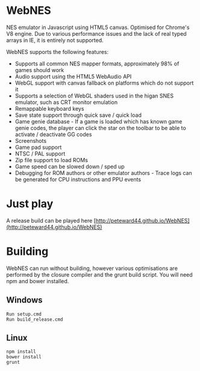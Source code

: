 WebNES
======

NES emulator in Javascript using HTML5 canvas. Optimised for Chrome's V8 engine. Due to various performance issues and the lack of real typed arrays in IE, it is entirely not supported.

WebNES supports the following features:

- Supports all common NES mapper formats, approximately 98% of games should work
- Audio support using the HTML5 WebAudio API
- WebGL support with canvas fallback on platforms which do not support it
- Supports a selection of WebGL shaders used in the higan SNES emulator, such as CRT monitor emulation
- Remappable keyboard keys
- Save state support through quick save / quick load
- Game genie database - If a game is loaded which has known game genie codes, the player can click the star on the toolbar to be able to activate / deactivate GG codes
- Screenshots
- Game pad support
- NTSC / PAL support
- Zip file support to load ROMs
- Game speed can be slowed down / sped up
- Debugging for ROM authors or other emulator authors - Trace logs can be generated for CPU instructions and PPU events


# Just play

A release build can be played here [http://peteward44.github.io/WebNES](http://peteward44.github.io/WebNES)


# Building

WebNES can run without building, however various optimisations are performed by the closure compiler and the grunt build script.
You will need npm and bower installed.

## Windows

```
Run setup.cmd
Run build_release.cmd
```

## Linux

```
npm install
bower install
grunt
```




